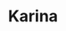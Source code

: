 ---
title: "Karina"
description: "Sweet, cheerful blonde with long hair will provide you with fun entertainment and unforgettable sexual pleasures. I have an excellent sense of humor, I easily connect with people, and therefore love to make new acquaintances. I prefer to rest at expensive resorts and dine in exotic restaurants. The best pastime is privacy in a hotel room with an attractive, successful man. In an intimate atmosphere, I'll show you what kind of passion an elite escort is capable of.

If you are interested in my profile or order a VIP escort you can contact the manager of our escort agency."
Price: "From 1000$"
height: "171"
weight: "51"
age: "21"
folder: karina2
bustSize: "3"
hairColor: "blonde"
visa: "usa"
mainImage: 1.webp
images:
  - 2.webp
  - 3.webp
---